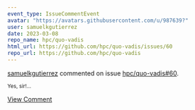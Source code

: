 ```yaml
---
event_type: IssueCommentEvent
avatar: "https://avatars.githubusercontent.com/u/987639?"
user: samuelkgutierrez
date: 2023-03-08
repo_name: hpc/quo-vadis
html_url: https://github.com/hpc/quo-vadis/issues/60
repo_url: https://github.com/hpc/quo-vadis
---
```


<a href='https://github.com/samuelkgutierrez' target='_blank'>samuelkgutierrez</a> commented on issue <a href='https://github.com/hpc/quo-vadis/issues/60' target='_blank'>hpc/quo-vadis#60</a>.

<small>Yes, sir!...</small>

<a href='https://github.com/hpc/quo-vadis/issues/60' target='_blank'>View Comment</a>